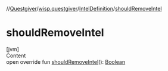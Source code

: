//[Questgiver](../../index.md)/[wisp.questgiver](../index.md)/[IntelDefinition](index.md)/[shouldRemoveIntel](should-remove-intel.md)



# shouldRemoveIntel  
[jvm]  
Content  
open override fun [shouldRemoveIntel](should-remove-intel.md)(): [Boolean](https://kotlinlang.org/api/latest/jvm/stdlib/kotlin/-boolean/index.html)  



